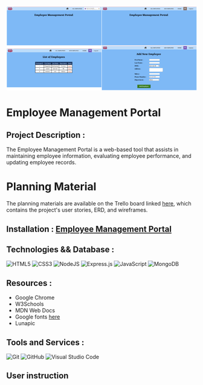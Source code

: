![screenshot](public/assets/application-screenshot.png)

# Employee Management Portal

## Project Description :
The Employee Management Portal is a web-based tool that assists in maintaining employee information, evaluating employee performance, and updating employee records.

# Planning Material
The planning materials are available on the Trello board linked [here](https://trello.com/b/D5Gq5U0C/employee-management-portal), which contains the project's user stories, ERD, and wireframes.

## Installation : [Employee Management Portal](https://employee-management-software.fly.dev/)

## Technologies && Database :
![HTML5](https://img.shields.io/badge/html5-%23E34F26.svg?style=for-the-badge&logo=html5&logoColor=white)
![CSS3](https://img.shields.io/badge/css3-%231572B6.svg?style=for-the-badge&logo=css3&logoColor=white)
![NodeJS](https://img.shields.io/badge/node.js-6DA55F?style=for-the-badge&logo=node.js&logoColor=white)
![Express.js](https://img.shields.io/badge/express.js-%23404d59.svg?style=for-the-badge&logo=express&logoColor=%2361DAFB)
![JavaScript](https://img.shields.io/badge/javascript-%23323330.svg?style=for-the-badge&logo=javascript&logoColor=%23F7DF1E)
![MongoDB](https://img.shields.io/badge/MongoDB-%234ea94b.svg?style=for-the-badge&logo=mongodb&logoColor=white)

## Resources :
- Google Chrome
- W3Schools
- MDN Web Docs
- Google fonts [here](https://fonts.google.com/specimen/Libre+Baskerville)
- Lunapic

## Tools and Services :
  ![Git](https://img.shields.io/badge/git-%23F05033.svg?style=for-the-badge&logo=git&logoColor=white)
 ![GitHub](https://img.shields.io/badge/github-%23121011.svg?style=for-the-badge&logo=github&logoColor=white)
 ![Visual Studio Code](https://img.shields.io/badge/Visual%20Studio%20Code-0078d7.svg?style=for-the-badge&logo=visual-studio-code&logoColor=white)
  
## User instruction